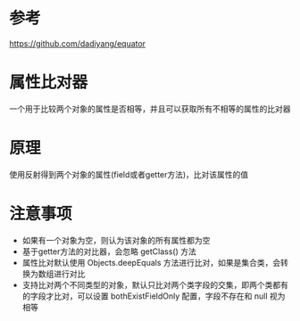# 参考
https://github.com/dadiyang/equator

# 属性比对器
一个用于比较两个对象的属性是否相等，并且可以获取所有不相等的属性的比对器

# 原理
使用反射得到两个对象的属性(field或者getter方法)，比对该属性的值

# 注意事项
- 如果有一个对象为空，则认为该对象的所有属性都为空
- 基于getter方法的对比器，会忽略 getClass() 方法
- 属性比对默认使用 Objects.deepEquals 方法进行比对，如果是集合类，会转换为数组进行对比
- 支持比对两个不同类型的对象，默认只比对两个类字段的交集，即两个类都有的字段才比对，可以设置 bothExistFieldOnly 配置，字段不存在和 null 视为相等